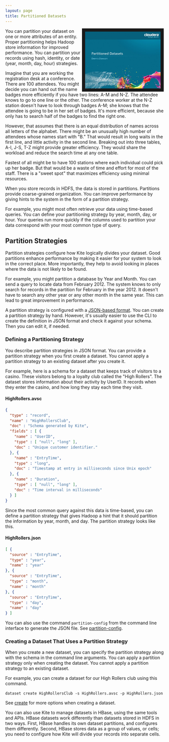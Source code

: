 ```yaml
---
layout: page
title: Partitioned Datasets
---
```


<a href="https://www.youtube.com/watch?v=rU1YAvmU6mY&index=3&list=PLGzsQf6UXBR-BJz5BGzJb2mMulWTfTu99">
<img src="https://raw.githubusercontent.com/DennisDawson/KiteImages/master/partitionTitleSlide.png" 
alt="Partitioning Video" width="240" height="180" border="10" align="right" title="Link to Partitioning Video"/></a>

You can partition your dataset on one or more attributes of an entity. Proper partitioning helps Hadoop store information for improved performance. You can partition your records using hash, identity, or date (year, month, day, hour) strategies.

Imagine that you are working the registration desk at a conference. There are 100 attendees. You might decide you can hand out the name badges more efficiently if you have two lines: A-M and N-Z. The attendee knows to go to one line or the other. The conference worker at the N-Z station doesn't have to look through badges A-M; she knows that the attendee is going to be in her set of badges. It's more efficient, because she only has to search half of the badges to find the right one.

However, that assumes that there is an equal distribution of names across all letters of the alphabet. There might be an unusually high number of attendees whose names start with "B." That would result in long waits in the first line, and little activity in the second line. Breaking out into three tables, A-I, J-S, T-Z might provide greater efficiency. They would share the workload and reduce the search time at any one table.

Fastest of all might be to have 100 stations where each individual could pick up her badge. But that would be a waste of time and effort for most of the staff. There is a "sweet spot" that maximizes efficiency using minimal resources.

When you store records in HDFS, the data is stored in partitions. Partitions provide coarse-grained organization. You can improve performance by giving hints to the system in the form of a partition strategy.

For example, you might most often retrieve your data using time-based queries. You can define your partitioning strategy by year, month, day, or hour. Your queries run more quickly if the columns used to partition your data correspond with your most common type of query.

## Partition Strategies
Partition strategies configure how Kite logically divides your dataset. Good partitions enhance performance by making it easier for your system to look in the correct place. More importantly, they help to avoid looking in places where the data is not likely to be found.

For example, you might partition a database by Year and Month. You can send a query to locate data from February 2012. The system knows to only search for records in the partition for February in the year 2012. It doesn't have to search any other year or any other month in the same year. This can lead to great improvement in performance.

A partition strategy is configured with a [JSON-based format][partition-format]. You can create a partition strategy by hand. However, it's usually easier to use the CLI to create the definition in JSON format and check it against your schema. Then you can edit it, if needed.

[partition-format]: ../Partition-Strategy-Format

### Defining a Partitioning Strategy

You describe partition strategies in JSON format. You can provide a partition strategy when you first create a dataset. You cannot apply a partition strategy to an existing dataset after you create it.

For example, here is a schema for a dataset that keeps track of visitors to a casino. These visitors belong to a loyalty club called the "High Rollers". The dataset stores information about their activity by UserID.  It records when they enter the casino, and how long they stay each time they visit.

#### HighRollers.avsc

```json
{
  "type" : "record",
  "name" : "HighRollersClub",
  "doc" : "Schema generated by Kite",
  "fields" : [ {
    "name" : "UserID",
    "type" : [ "null", "long" ],
    "doc" : "Unique customer identifier."
  }, {
    "name" : "EntryTime",
    "type" : "long",
    "doc" : "Timestamp at entry in milliseconds since Unix epoch"
  }, {
    "name" : "Duration",
    "type" : [ "null", "long" ],
    "doc" : "Time interval in milliseconds"
  } ]
}
```


Since the most common query against this data is time-based, you can define a partition strategy that gives Hadoop a hint that it should partition the information by year, month, and day. The partition strategy looks like this.

#### HighRollers.json

```json
[ {
  "source" : "EntryTime",
  "type" : "year",
  "name" : "year"
}, {
  "source" : "EntryTime",
  "type" : "month",
  "name" : "month"
}, {
  "source" : "EntryTime",
  "type" : "day",
  "name" : "day"
} ]
```

You can also use the command `partition-config` from the command line interface to generate the JSON file. See [partition-config](../Kite-Dataset-Command-Line-Interface/index.html#partition-config).

### Creating a Dataset That Uses a Partition Strategy

When you create a new dataset, you can specify the partition strategy along with the schema in the command line arguments. You can apply a partition strategy only when creating the dataset. You cannot apply a partition strategy to an existing dataset.

For example, you can create a dataset for our High Rollers club using this command.

```
dataset create HighRollersClub -s HighRollers.avsc -p HighRollers.json 
```

See [create](../Kite-Dataset-Command-Line-Interface/index.html#create) for more options when creating a dataset.

You can also use Kite to manage datasets in HBase, using the same tools and APIs. HBase datasets work differently than datasets stored in HDFS in two ways. First, HBase handles its own dataset partitions, and configures them differently. Second, HBase stores data as a group of values, or cells; you need to configure how Kite will divide your records into separate cells.

